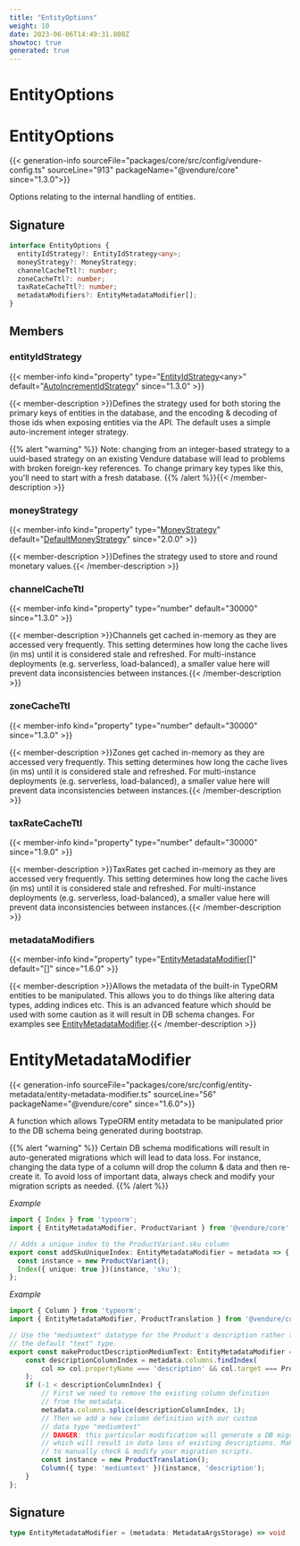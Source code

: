 ```yaml
---
title: "EntityOptions"
weight: 10
date: 2023-06-06T14:49:31.808Z
showtoc: true
generated: true
---
```

<!-- This file was generated from the Vendure source. Do not modify. Instead, re-run the "docs:build" script -->

# EntityOptions
<div class="symbol">


# EntityOptions

{{< generation-info sourceFile="packages/core/src/config/vendure-config.ts" sourceLine="913" packageName="@vendure/core" since="1.3.0">}}

Options relating to the internal handling of entities.

## Signature

```TypeScript
interface EntityOptions {
  entityIdStrategy?: EntityIdStrategy<any>;
  moneyStrategy?: MoneyStrategy;
  channelCacheTtl?: number;
  zoneCacheTtl?: number;
  taxRateCacheTtl?: number;
  metadataModifiers?: EntityMetadataModifier[];
}
```
## Members

### entityIdStrategy

{{< member-info kind="property" type="<a href='/typescript-api/configuration/entity-id-strategy#entityidstrategy'>EntityIdStrategy</a>&#60;any&#62;" default="<a href='/typescript-api/configuration/entity-id-strategy#autoincrementidstrategy'>AutoIncrementIdStrategy</a>"  since="1.3.0" >}}

{{< member-description >}}Defines the strategy used for both storing the primary keys of entities
in the database, and the encoding & decoding of those ids when exposing
entities via the API. The default uses a simple auto-increment integer
strategy.

{{% alert "warning" %}}
Note: changing from an integer-based strategy to a uuid-based strategy
on an existing Vendure database will lead to problems with broken foreign-key
references. To change primary key types like this, you'll need to start with
a fresh database.
{{% /alert %}}{{< /member-description >}}

### moneyStrategy

{{< member-info kind="property" type="<a href='/typescript-api/money/money-strategy#moneystrategy'>MoneyStrategy</a>" default="<a href='/typescript-api/money/default-money-strategy#defaultmoneystrategy'>DefaultMoneyStrategy</a>"  since="2.0.0" >}}

{{< member-description >}}Defines the strategy used to store and round monetary values.{{< /member-description >}}

### channelCacheTtl

{{< member-info kind="property" type="number" default="30000"  since="1.3.0" >}}

{{< member-description >}}Channels get cached in-memory as they are accessed very frequently. This
setting determines how long the cache lives (in ms) until it is considered stale and
refreshed. For multi-instance deployments (e.g. serverless, load-balanced), a
smaller value here will prevent data inconsistencies between instances.{{< /member-description >}}

### zoneCacheTtl

{{< member-info kind="property" type="number" default="30000"  since="1.3.0" >}}

{{< member-description >}}Zones get cached in-memory as they are accessed very frequently. This
setting determines how long the cache lives (in ms) until it is considered stale and
refreshed. For multi-instance deployments (e.g. serverless, load-balanced), a
smaller value here will prevent data inconsistencies between instances.{{< /member-description >}}

### taxRateCacheTtl

{{< member-info kind="property" type="number" default="30000"  since="1.9.0" >}}

{{< member-description >}}TaxRates get cached in-memory as they are accessed very frequently. This
setting determines how long the cache lives (in ms) until it is considered stale and
refreshed. For multi-instance deployments (e.g. serverless, load-balanced), a
smaller value here will prevent data inconsistencies between instances.{{< /member-description >}}

### metadataModifiers

{{< member-info kind="property" type="<a href='/typescript-api/configuration/entity-options#entitymetadatamodifier'>EntityMetadataModifier</a>[]" default="[]"  since="1.6.0" >}}

{{< member-description >}}Allows the metadata of the built-in TypeORM entities to be manipulated. This allows you
to do things like altering data types, adding indices etc. This is an advanced feature
which should be used with some caution as it will result in DB schema changes. For examples
see <a href='/typescript-api/configuration/entity-options#entitymetadatamodifier'>EntityMetadataModifier</a>.{{< /member-description >}}


</div>
<div class="symbol">


# EntityMetadataModifier

{{< generation-info sourceFile="packages/core/src/config/entity-metadata/entity-metadata-modifier.ts" sourceLine="56" packageName="@vendure/core" since="1.6.0">}}

A function which allows TypeORM entity metadata to be manipulated prior to the DB schema being generated
during bootstrap.

{{% alert "warning" %}}
Certain DB schema modifications will result in auto-generated migrations which will lead to data loss. For instance,
changing the data type of a column will drop the column & data and then re-create it. To avoid loss of important data,
always check and modify your migration scripts as needed.
{{% /alert %}}

*Example*

```TypeScript
import { Index } from 'typeorm';
import { EntityMetadataModifier, ProductVariant } from '@vendure/core';

// Adds a unique index to the ProductVariant.sku column
export const addSkuUniqueIndex: EntityMetadataModifier = metadata => {
  const instance = new ProductVariant();
  Index({ unique: true })(instance, 'sku');
};
```

*Example*

```TypeScript
import { Column } from 'typeorm';
import { EntityMetadataModifier, ProductTranslation } from '@vendure/core';

// Use the "mediumtext" datatype for the Product's description rather than
// the default "text" type.
export const makeProductDescriptionMediumText: EntityMetadataModifier = metadata => {
    const descriptionColumnIndex = metadata.columns.findIndex(
        col => col.propertyName === 'description' && col.target === ProductTranslation,
    );
    if (-1 < descriptionColumnIndex) {
        // First we need to remove the existing column definition
        // from the metadata.
        metadata.columns.splice(descriptionColumnIndex, 1);
        // Then we add a new column definition with our custom
        // data type "mediumtext"
        // DANGER: this particular modification will generate a DB migration
        // which will result in data loss of existing descriptions. Make sure
        // to manually check & modify your migration scripts.
        const instance = new ProductTranslation();
        Column({ type: 'mediumtext' })(instance, 'description');
    }
};
```

## Signature

```TypeScript
type EntityMetadataModifier = (metadata: MetadataArgsStorage) => void | Promise<void>
```
</div>
